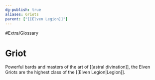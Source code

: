 ```yaml
---
dg-publish: true
aliases: Griots
parent: ["[[Elven Legion]]"]
---
```

#Extra/Glossary 
# Griot

Powerful bards and masters of the art of [[astral divination]], the Elven Griots are the highest class of the [[Elven Legion|Legion]].